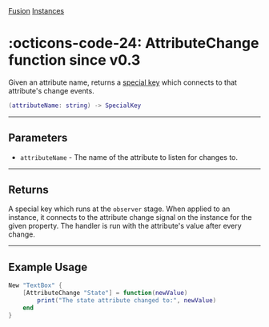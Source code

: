 <nav class="fusiondoc-api-breadcrumbs">
	<a href="../..">Fusion</a>
	<a href="..">Instances</a>
</nav>

<h1 class="fusiondoc-api-header" markdown>
	<span class="fusiondoc-api-icon" markdown>:octicons-code-24:</span>
	<span class="fusiondoc-api-name">AttributeChange</span>
	<span class="fusiondoc-api-pills">
		<span class="fusiondoc-api-pill-type">function</span>
		<span class="fusiondoc-api-pill-since">since v0.3</span>
	</span>
</h1>

Given an attribute name, returns a [special key](./specialkey.md) which connects
to that attribute's change events.

```Lua
(attributeName: string) -> SpecialKey
```

-----

## Parameters

- `attributeName` - The name of the attribute to listen for changes to.

-----

## Returns

A special key which runs at the `observer` stage. When applied to an instance,
it connects to the attribute change signal on the instance for the given property.
The handler is run with the attribute's value after every change.

-----

## Example Usage

```Lua
New "TextBox" {
    [AttributeChange "State"] = function(newValue)
        print("The state attribute changed to:", newValue)
    end
}
```
